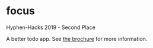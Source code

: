 # focus
Hyphen-Hacks 2019 - Second Place

A better todo app.
See [the brochure](https://github.com/jeffreymeng/focus/blob/master/focus-brochure.pdf) for more information.
